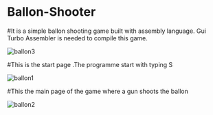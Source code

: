 # Ballon-Shooter

#It is a simple ballon shooting game built with assembly language. Gui Turbo Assembler is needed to compile this game.

![ballon3](https://user-images.githubusercontent.com/26821006/40437638-b309cad0-5ed7-11e8-82e2-0d645187cd45.png)

#This is the start page .The programme start with typing S

![ballon1](https://user-images.githubusercontent.com/26821006/40437627-a96cd13e-5ed7-11e8-83a5-61b70fd1902f.png)


#This the main page of the game where a gun shoots the ballon

![ballon2](https://user-images.githubusercontent.com/26821006/40437624-a66a013c-5ed7-11e8-876f-d9a495ce2219.png)
